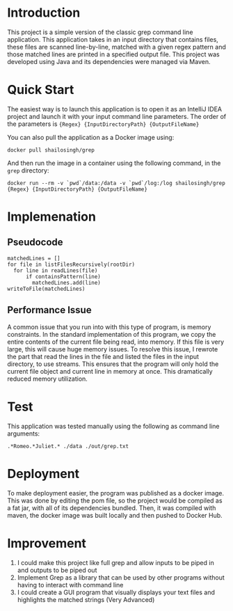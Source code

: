 # Introduction
This project is a simple version of the classic grep command line application. This application takes in an input directory that contains files, these files are scanned line-by-line, matched with a given regex pattern and those matched lines are printed in a specified output file. This project was developed using Java and its dependencies were managed via Maven.

# Quick Start
The easiest way is to launch this application is to open it as an IntelliJ IDEA project and launch it with your input command line parameters. The order of the parameters is `{Regex} {InputDirectoryPath} {OutputFileName}`

You can also pull the application as a Docker image using:

`docker pull shailosingh/grep`

 And then run the image in a container using the following command, in the `grep` directory:

 ```docker run --rm -v `pwd`/data:/data -v `pwd`/log:/log shailosingh/grep {Regex} {InputDirectoryPath} {OutputFileName}```

# Implemenation
## Pseudocode
```
matchedLines = []
for file in listFilesRecursively(rootDir)
  for line in readLines(file)
      if containsPattern(line)
        matchedLines.add(line)
writeToFile(matchedLines)
```

## Performance Issue
A common issue that you run into with this type of program, is memory constraints. In the standard implementation of this program, we copy the entire contents of the current file being read, into memory. If this file is very large, this will cause huge memory issues. To resolve this issue, I rewrote the part that read the lines in the file and listed the files in the input directory, to use streams. This ensures that the program will only hold the current file object and current line in memory at once. This dramatically reduced memory utilization.

# Test
This application was tested manually using the following as command line arguments:

`.*Romeo.*Juliet.* ./data ./out/grep.txt`

# Deployment
To make deployment easier, the program was published as a docker image. This was done by editing the pom file, so the project would be compiled as a fat jar, with all of its dependencies bundled. Then, it was compiled with maven, the docker image was built locally and then pushed to Docker Hub.

# Improvement
1. I could make this project like full grep and allow inputs to be piped in and outputs to be piped out
2. Implement Grep as a library that can be used by other programs without having to interact with command line
3. I could create a GUI program that visually displays your text files and highlights the matched strings (Very Advanced)